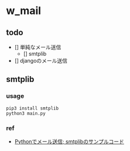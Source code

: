 # w_mail

## todo
- [] 単純なメール送信
  - [] smtplib
- [] djangoのメール送信

## smtplib

### usage
```
pip3 install smtplib
python3 main.py
```

### ref
- [Pythonでメール送信; smtplibのサンプルコード](https://qiita.com/takey/items/6e45a203f1c055a9024c)
